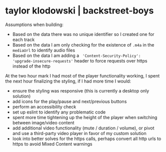 # taylor klodowski | backstreet-boys 

Assumptions when building:

- Based on the data there was no unique identifier so I created one for each track 
- Based on the data I am only checking for the existence of  `.m4a` in the `mediaUrl` to identify audio files 
- Based on the data I am adding a ` 'Content-Security-Policy': 'upgrade-insecure-requests'` header to force requests over https instead of the http 



At the two hour mark I had most of the player functionality working, I spent the next hour finalizing the styling, if I had more time I would:

- ensure the styling was responsive (this is currently a desktop only solution)
- add icons for the play/pause and next/previous buttons 
- perform an accessibility check 
- set up eslint to identify any problematic code 
- spent more time tightening up the height of the player when switching between image/video content 
- add additional video functionality (mute / duration / volume), or pivot and use a third-party video player in favor of my custom solution
- look into better solves for the https calls, perhaps convert all http urls to https to avoid Mixed Content warnings 
